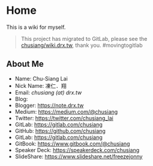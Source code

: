 # Home

This is a wiki for myself.

> This project has migrated to GitLab, please see the [chusiang/wiki.drx.tw](https://gitlab.com/chusiang/wiki.drx.tw), thank you. #movingtogitlab

## About Me

* Name: Chu-Siang Lai
* Nick Name: 凍仁．翔
* Email: *chusiang (at) drx.tw*
* Blog:
 * Blogger: https://note.drx.tw
 * Medium: https://medium.com/@chusiang
* Twitter: https://twitter.com/chusiang_lai
* GitLab: https://gitlab.com/chusiang
* GitHub: https://github.com/chusiang
* GitLab: https://gitlab.com/chusiang
* GitBook: https://www.gitbook.com/@chusiang
* Speaker Deck: https://speakerdeck.com/chusiang
* SlideShare: https://www.slideshare.net/freezejonny
